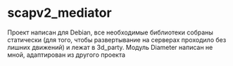 # scapv2_mediator
Проект написан для Debian, все необходимые библиотеки собраны статически (для того, чтобы развертывание на серверах проходило без лишних движений) и лежат в 3d_party.
Модуль Diameter написан не мной, адаптирован из другого проекта
